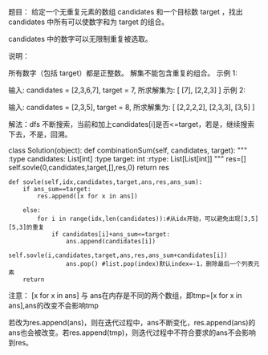 题目：
给定一个无重复元素的数组 candidates 和一个目标数 target ，找出 candidates 中所有可以使数字和为 target 的组合。

candidates 中的数字可以无限制重复被选取。

说明：

所有数字（包括 target）都是正整数。
解集不能包含重复的组合。 
示例 1:

输入: candidates = [2,3,6,7], target = 7,
所求解集为:
[
  [7],
  [2,2,3]
]
示例 2:

输入: candidates = [2,3,5], target = 8,
所求解集为:
[
  [2,2,2,2],
  [2,3,3],
  [3,5]
]

解法：dfs 不断搜索，当前和加上candidates[i]是否<=target，若是，继续搜索下去，不是，回溯。

class Solution(object):
    def combinationSum(self, candidates, target):
        """
        :type candidates: List[int]
        :type target: int
        :rtype: List[List[int]]
        """
        res=[]
        self.sovle(0,candidates,target,[],res,0)
        return res
    
    def sovle(self,idx,candidates,target,ans,res,ans_sum):
        if ans_sum==target:
            res.append([x for x in ans])
            
        else:
            for i in range(idx,len(candidates)):#从idx开始，可以避免出现[3,5] [5,3]的重复
                if candidates[i]+ans_sum<=target:
                    ans.append(candidates[i])
                    self.sovle(i,candidates,target,ans,res,ans_sum+candidates[i])
                    ans.pop() #list.pop(index)默认index=-1，删除最后一个列表元素
        return 

注意：
[x for x in ans] 与 ans在内存是不同的两个数组，即tmp=[x for x in ans],ans的改变不会影响tmp

若改为res.append(ans)，则在迭代过程中，ans不断变化，res.append(ans)的ans也会被改变。若res.append(tmp)，则迭代过程中不符合要求的ans不会影响到res。